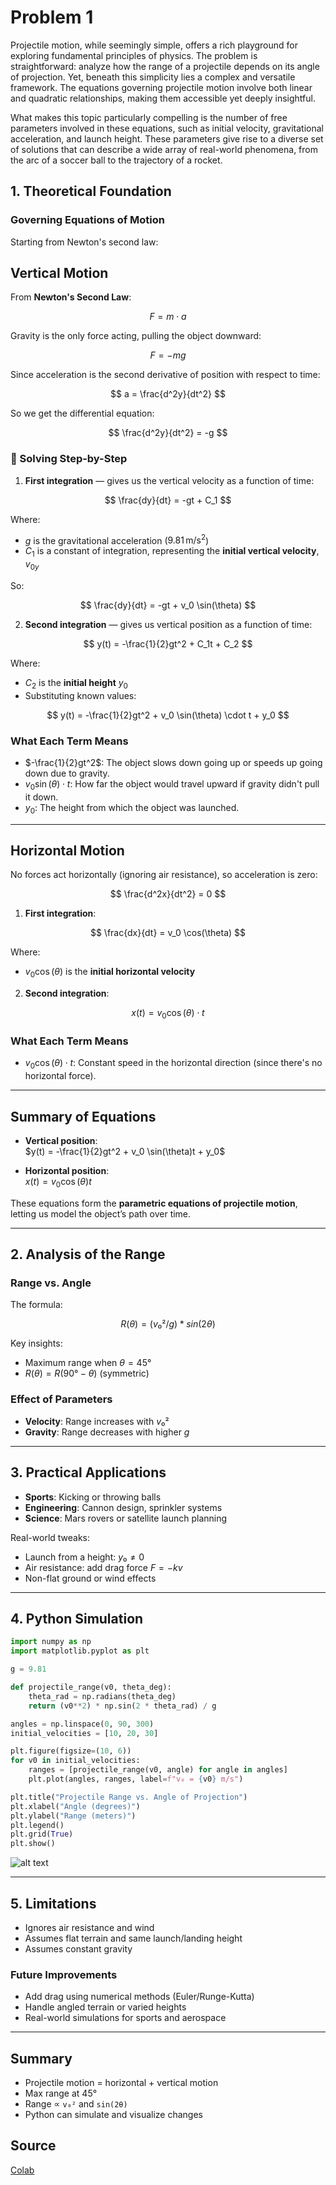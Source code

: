 # Problem 1
Projectile motion, while seemingly simple, offers a rich playground for exploring fundamental principles of physics. The problem is straightforward: analyze how the range of a projectile depends on its angle of projection. Yet, beneath this simplicity lies a complex and versatile framework. The equations governing projectile motion involve both linear and quadratic relationships, making them accessible yet deeply insightful.

What makes this topic particularly compelling is the number of free parameters involved in these equations, such as initial velocity, gravitational acceleration, and launch height. These parameters give rise to a diverse set of solutions that can describe a wide array of real-world phenomena, from the arc of a soccer ball to the trajectory of a rocket.

## 1. Theoretical Foundation

### Governing Equations of Motion

Starting from Newton's second law:

##  Vertical Motion

From **Newton's Second Law**:

$$
F = m \cdot a
$$

Gravity is the only force acting, pulling the object downward:

$$
F = -mg
$$

Since acceleration is the second derivative of position with respect to time:

$$
a = \frac{d^2y}{dt^2}
$$

So we get the differential equation:

$$
\frac{d^2y}{dt^2} = -g
$$

### 🔁 Solving Step-by-Step

1. **First integration** — gives us the vertical velocity as a function of time:

$$
\frac{dy}{dt} = -gt + C_1
$$

Where:
- $g$ is the gravitational acceleration ($9.81 \, \text{m/s}^2$)
- $C_1$ is a constant of integration, representing the **initial vertical velocity**, $v_{0y}$

So:

$$
\frac{dy}{dt} = -gt + v_0 \sin(\theta)
$$

2. **Second integration** — gives us vertical position as a function of time:

$$
y(t) = -\frac{1}{2}gt^2 + C_1t + C_2
$$

Where:
- $C_2$ is the **initial height** $y_0$
- Substituting known values:

$$
y(t) = -\frac{1}{2}gt^2 + v_0 \sin(\theta) \cdot t + y_0
$$

###  What Each Term Means

- $-\frac{1}{2}gt^2$: The object slows down going up or speeds up going down due to gravity.
- $v_0 \sin(\theta) \cdot t$: How far the object would travel upward if gravity didn't pull it down.
- $y_0$: The height from which the object was launched.

---

##  Horizontal Motion

No forces act horizontally (ignoring air resistance), so acceleration is zero:

$$
\frac{d^2x}{dt^2} = 0
$$

1. **First integration**:

$$
\frac{dx}{dt} = v_0 \cos(\theta)
$$

Where:
- $v_0 \cos(\theta)$ is the **initial horizontal velocity**

2. **Second integration**:

$$
x(t) = v_0 \cos(\theta) \cdot t
$$

###  What Each Term Means

- $v_0 \cos(\theta) \cdot t$: Constant speed in the horizontal direction (since there's no horizontal force).

---

##  Summary of Equations

- **Vertical position**:  
  $y(t) = -\frac{1}{2}gt^2 + v_0 \sin(\theta)t + y_0$

- **Horizontal position**:  
  $x(t) = v_0 \cos(\theta)t$

These equations form the **parametric equations of projectile motion**, letting us model the object’s path over time.

---


## 2. Analysis of the Range

### Range vs. Angle

The formula:

$$
R(θ) = (v₀² / g) * sin(2θ)
$$

Key insights:
- Maximum range when $θ = 45°$
- $R(θ) = R(90° - θ)$ (symmetric)

### Effect of Parameters

- **Velocity**: Range increases with $v₀²$
- **Gravity**: Range decreases with higher $g$

---

## 3. Practical Applications

- **Sports**: Kicking or throwing balls
- **Engineering**: Cannon design, sprinkler systems
- **Science**: Mars rovers or satellite launch planning

Real-world tweaks:
- Launch from a height: $y₀ ≠ 0$
- Air resistance: add drag force $F = -kv$
- Non-flat ground or wind effects

---

## 4. Python Simulation

```python
import numpy as np
import matplotlib.pyplot as plt

g = 9.81

def projectile_range(v0, theta_deg):
    theta_rad = np.radians(theta_deg)
    return (v0**2) * np.sin(2 * theta_rad) / g

angles = np.linspace(0, 90, 300)
initial_velocities = [10, 20, 30]

plt.figure(figsize=(10, 6))
for v0 in initial_velocities:
    ranges = [projectile_range(v0, angle) for angle in angles]
    plt.plot(angles, ranges, label=f"v₀ = {v0} m/s")

plt.title("Projectile Range vs. Angle of Projection")
plt.xlabel("Angle (degrees)")
plt.ylabel("Range (meters)")
plt.legend()
plt.grid(True)
plt.show()
```
![alt text](image.png)

---

## 5. Limitations

- Ignores air resistance and wind
- Assumes flat terrain and same launch/landing height
- Assumes constant gravity

### Future Improvements

- Add drag using numerical methods (Euler/Runge-Kutta)
- Handle angled terrain or varied heights
- Real-world simulations for sports and aerospace

---

## Summary

- Projectile motion = horizontal + vertical motion
- Max range at 45°
- Range ∝ `v₀²` and `sin(2θ)`
- Python can simulate and visualize changes

## Source
[Colab](https://colab.research.google.com/drive/1q9fo0dAn1ZB5Ip-0kn0WTFyc1tQPVGyB?usp=sharing)



